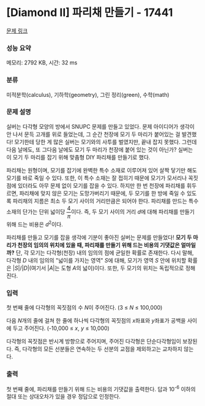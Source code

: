 # [Diamond II] 파리채 만들기 - 17441 

[문제 링크](https://www.acmicpc.net/problem/17441) 

### 성능 요약

메모리: 2792 KB, 시간: 32 ms

### 분류

미적분학(calculus), 기하학(geometry), 그린 정리(green), 수학(math)

### 문제 설명

<p>실버는 다각형 모양의 방에서 SNUPC 문제를 만들고 있었다. 문제 아이디어가 생각이 안 나서 문득 고개를 위로 들었는데, 그 순간 천장에 모기 두 마리가 붙어있는 걸 발견했다! 모기한테 당한 게 많은 실버는 모기와의 사투를 벌였지만, 끝내 잡지 못했다. 그런데 다음 날에도, 또 그다음 날에도 모기 두 마리가 천장에 붙어 있는 것이 아닌가? 실버는 이 모기 두 마리를 잡기 위해 맞춤형 DIY 파리채를 만들기로 했다.</p>

<p>파리채는 원형이며, 모기를 잡기에 완벽한 특수 소재로 이루어져 있어 살짝 닿기만 해도 모기를 바로 죽일 수 있다. 또한, 이 특수 소재는 잘 접히기 때문에 모기가 모서리나 꼭짓점에 있더라도 아무 문제 없이 모기를 잡을 수 있다. 하지만 한 번 천장에 파리채를 휘두르면, 파리채에 맞지 않은 모기는 도망가버리기 때문에, 두 모기를 한 방에 죽일 수 있도록 파리채의 지름은 최소 두 모기 사이의 거리만큼은 되어야 한다. 파리채를 만드는 특수 소재의 단가는 단위 넓이당 <span style="display: inline-block; position: relative; vertical-align: middle; letter-spacing: 0.001em; text-align: center;"><span style="display: block; padding: 0.1em;">4</span><span style="display: none; padding: 0.1em;">/</span><span style="display: block; padding: 0.1em; border-top: thin solid black;"><span style="font-style: italic;">π</span></span></span>이다. 즉, 두 모기 사이의 거리 <span style="font-style: italic;">d</span>에 대해 파리채를 만들기 위해 드는 비용은 <span style="font-style: italic;">d</span><sup>2</sup>이다.</p>

<p>파리채를 만들고 모기를 잡을 생각에 기분이 좋아진 실버는 문제를 만들었다! <strong>모기 두 마리가 천장의 임의의 위치에 있을 때, 파리채를 만들기 위해 드는 비용의 기댓값은 얼마일까?</strong> 단, 각 모기는 다각형(천장) 내의 임의의 점에 균일한 확률로 존재한다. 다시 말해, 다각형 <span style="font-style: italic;">D</span> 내의 임의의 "넓이를 가지는 영역" <span style="font-style: italic;">S</span>에 대해, 모기가 영역 <span style="font-style: italic;">S</span> 안에 위치할 확률은 |<span style="font-style: italic;">S</span>|/|<span style="font-style: italic;">D</span>|(여기서 |<span style="font-style: italic;">A</span>|는 도형 <span style="font-style: italic;">A</span>의 넓이)이다. 또한, 두 모기의 위치는 독립적으로 정해진다.</p>

### 입력 

 <p>첫 번째 줄에 다각형의 꼭짓점의 수 <span style="font-style: italic;">N</span>이 주어진다. (3 ≤ <span style="font-style: italic;">N</span> ≤ 100,000)</p>

<p>다음 <span style="font-style: italic;">N</span>개의 줄에 걸쳐 한 줄에 하나씩 다각형의 꼭짓점의 <span style="font-style: italic;">x</span>좌표와 <span style="font-style: italic;">y</span>좌표가 공백을 사이에 두고 주어진다. (-10,000 ≤ <span style="font-style: italic;">x</span>, <span style="font-style: italic;">y</span> ≤ 10,000)</p>

<p>다각형의 꼭짓점은 반시계 방향으로 주어지며, 주어진 다각형은 단순다각형임이 보장된다. 즉, 다각형의 모든 선분들은 연속하는 두 선분의 교점을 제외하고는 교차하지 않는다.</p>

### 출력 

 <p>첫 번째 줄에, 파리채를 만들기 위해 드는 비용의 기댓값을 출력한다. 답과 10<sup>-6</sup> 이하의 절대 또는 상대오차가 있을 경우 정답으로 인정한다.</p>

